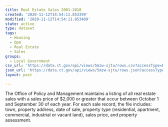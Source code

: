 ```yaml
---
title: Real Estate Sales 2001-2018
created: '2020-11-12T14:54:11.853399'
modified: '2020-11-12T14:54:11.853409'
state: active
type: dataset
tags:
  - Housing
  - Opm
  - Real Estate
  - Sales
groups:
  - Local Government
csv_url: 'https://data.ct.gov/api/views/5mzw-sjtu/rows.csv?accessType=DOWNLOAD'
json_url: 'https://data.ct.gov/api/views/5mzw-sjtu/rows.json?accessType=DOWNLOAD'
layout: post

---
```

The Office of Policy and Management maintains a listing of all real estate sales with a sales price of $2,000 or greater that occur between October 1 and September 30 of each year. For each sale record, the file includes: town, property address, date of sale, property type (residential, apartment, commercial, industrial or vacant land), sales price, and property assessment.
